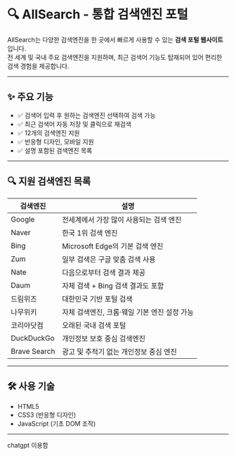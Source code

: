 # 🔍 AllSearch - 통합 검색엔진 포털

AllSearch는 다양한 검색엔진을 한 곳에서 빠르게 사용할 수 있는 **검색 포털 웹사이트**입니다.  
전 세계 및 국내 주요 검색엔진을 지원하며, 최근 검색어 기능도 탑재되어 있어 편리한 검색 경험을 제공합니다.

---

## ✨ 주요 기능

- ✅ 검색어 입력 후 원하는 검색엔진 선택하여 검색 가능
- ✅ 최근 검색어 자동 저장 및 클릭으로 재검색
- ✅ 12개의 검색엔진 지원
- ✅ 반응형 디자인, 모바일 지원
- ✅ 설명 포함된 검색엔진 목록

---

## 🔍 지원 검색엔진 목록

| 검색엔진       | 설명 |
|----------------|------|
| Google         | 전세계에서 가장 많이 사용되는 검색 엔진 |
| Naver          | 한국 1위 검색 엔진 |
| Bing           | Microsoft Edge의 기본 검색 엔진 |
| Zum            | 일부 검색은 구글 맞춤 검색 사용 |
| Nate           | 다음으로부터 검색 결과 제공 |
| Daum           | 자체 검색 + Bing 검색 결과도 포함 |
| 드림위즈        | 대한민국 기반 포털 검색 |
| 나무위키        | 자체 검색엔진, 크롬·웨일 기본 엔진 설정 가능 |
| 코리아닷컴      | 오래된 국내 검색 포털 |
| DuckDuckGo     | 개인정보 보호 중심 검색엔진 |
| Brave Search   | 광고 및 추적기 없는 개인정보 중심 엔진 |

---

## 🛠️ 사용 기술

- HTML5
- CSS3 (반응형 디자인)
- JavaScript (기초 DOM 조작)

---
chatgpt 이용함
